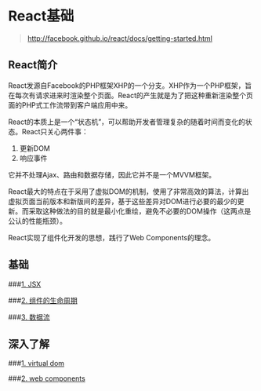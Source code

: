 # React基础

> http://facebook.github.io/react/docs/getting-started.html

## React简介

React发源自Facebook的PHP框架XHP的一个分支。XHP作为一个PHP框架，旨在每次有请求进来时渲染整个页面。React的产生就是为了把这种重新渲染整个页面的PHP式工作流带到客户端应用中来。

React的本质上是一个“状态机”，可以帮助开发者管理复杂的随着时间而变化的状态。React只关心两件事：

1. 更新DOM
2. 响应事件

它并不处理Ajax、路由和数据存储，因此它并不是一个MVVM框架。

React最大的特点在于采用了虚拟DOM的机制，使用了非常高效的算法，计算出虚拟页面当前版本和新版间的差异，基于这些差异对DOM进行必要的最少的更新。而采取这种做法的目的就是最小化重绘，避免不必要的DOM操作（这两点是公认的性能瓶颈）。

React实现了组件化开发的思想，践行了Web Components的理念。

## 基础

###[1. JSX](./jsx.md)

###[2. 组件的生命周期](./components.md)

###[3. 数据流](./dataflow.md)

## 深入了解

###[1. virtual dom](./virtual-dom.md)

###[2. web components](./web-components.md)

